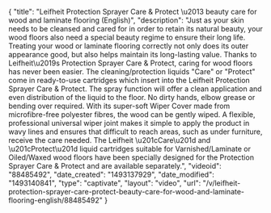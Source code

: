 {
    "title": "Leifheit Protection Sprayer Care & Protect \u2013 beauty care for wood and laminate flooring (English)",
    "description": "Just as your skin needs to be cleansed and cared for in order to retain its natural beauty, your wood floors also need a special beauty regime to ensure their long life. Treating your wood or laminate flooring correctly not only does its outer appearance good, but also helps maintain its long-lasting value. Thanks to Leifheit\u2019s Protection Sprayer Care & Protect, caring for wood floors has never been easier. The cleaning\/protection liquids \"Care\" or \"Protect\" come in ready-to-use cartridges which insert into the Leifheit Protection Sprayer Care & Protect. The spray function will offer a clean application and even distribution of the liquid to the floor. No dirty hands, elbow grease or bending over required. With its super-soft Wiper Cover made from microfibre-free polyester fibres, the wood can be gently wiped. A flexible, professional universal wiper joint makes it simple to apply the product in wavy lines and ensures that difficult to reach areas, such as under furniture, receive the care needed. The Leifheit \u201cCare\u201d and \u201cProtect\u201d liquid cartridges suitable for Varnished\/Laminate or Oiled\/Waxed wood floors have been specially designed for the Protection Sprayer Care & Protect and are available separately.",
    "videoid": "88485492",
    "date_created": "1493137929",
    "date_modified": "1493140841",
    "type": "captivate",
    "layout": "video",
    "url": "\/v\/leifheit-protection-sprayer-care-protect-beauty-care-for-wood-and-laminate-flooring-english\/88485492"
}
